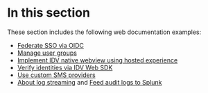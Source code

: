 # In this section

These section includes the following web documentation examples:

* [Federate SSO via OIDC](federate-oidc.md)
* [Manage user groups](manage-groups.md)  
* [Implement IDV native webview using hosted experience](idv-native-webview.md)
* [Verify identities via IDV Web SDK](run-idv-web-sdk.md)
* [Use custom SMS providers](use-custom-sms-provider.md)
* [About log streaming](integrations/stream-log-data.md) and [Feed audit logs to Splunk](integrations/stream-splunk.md)